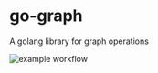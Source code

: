 # go-graph
A golang library for graph operations

![example workflow](https://github.com/supragya/gograph/actions/workflows/gotest.yaml/badge.svg?event=push)